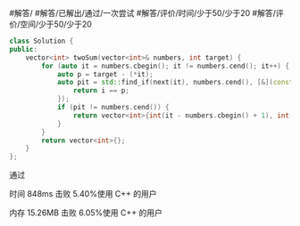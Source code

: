 #解答/ #解答/已解出/通过/一次尝试 #解答/评价/时间/少于50/少于20 #解答/评价/空间/少于50/少于20

``` C++
class Solution {
public:
	vector<int> twoSum(vector<int>& numbers, int target) {
		for (auto it = numbers.cbegin(); it != numbers.cend(); it++) {
			auto p = target - (*it);
			auto pit = std::find_if(next(it), numbers.cend(), [&](const int& i){
				return i == p;
			});
			if (pit != numbers.cend()) {
				return vector<int>{int(it - numbers.cbegin() + 1), int(pit - numbers.cbegin() + 1)};
			}
		}
		return vector<int>{};
	}
};
```

通过

时间
848ms
击败 5.40%使用 C++ 的用户

内存
15.26MB
击败 6.05%使用 C++ 的用户